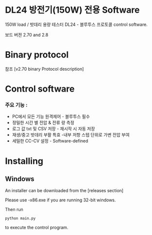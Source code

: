 # DL24 방전기(150W) 전용 Software
150W load / 밧데리 용량 테스터 DL24 - 블루투스 프로토콜 control software.

보드 버젼 2.70 and 2.8

# Binary protocol

참조 [v2.70 binary Protocol description]

# Control software

### 주요 기능 :

- PC에서 모든 기능 원격제어 - 블루투스 필수 
- 정밀한 시간 별 전압 & 전류 량 측정
- 로그 값 txt 및 CSV 저장 - 재시작 시 자동 저장
- 재생/중고 밧데리 부활 특효 -내부 저항 스텝 단위로 가변 전압 부여 
- 세밀한 CC-CV 설정 - Software-defined 

# Installing

## Windows

An installer can be downloaded from the [releases section]

Please use -x86.exe if you are running 32-bit windows.



Then run
```
python main.py
```
to execute the control program.

